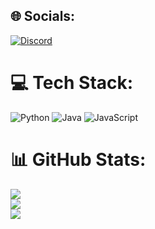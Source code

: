 
## 🌐 Socials:
[![Discord](https://img.shields.io/badge/Discord-%237289DA.svg?logo=discord&logoColor=white)](https://discord.gg/hzreti) 

# 💻 Tech Stack:
![Python](https://img.shields.io/badge/python-3670A0?style=for-the-badge&logo=python&logoColor=ffdd54) ![Java](https://img.shields.io/badge/java-%23ED8B00.svg?style=for-the-badge&logo=openjdk&logoColor=white) ![JavaScript](https://img.shields.io/badge/javascript-%23323330.svg?style=for-the-badge&logo=javascript&logoColor=%23F7DF1E)
# 📊 GitHub Stats:
![](https://github-readme-stats.vercel.app/api?username=hzreti&theme=radical&hide_border=false&include_all_commits=false&count_private=false)<br/>
![](https://nirzak-streak-stats.vercel.app/?user=hzreti&theme=radical&hide_border=false)<br/>
![](https://github-readme-stats.vercel.app/api/top-langs/?username=hzreti&theme=radical&hide_border=false&include_all_commits=false&count_private=false&layout=compact)

<!-- Proudly created with GPRM ( https://gprm.itsvg.in ) -->
